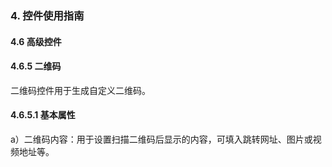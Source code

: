### 4. 控件使用指南

#### 4.6 高级控件

#### 4.6.5 二维码

二维码控件用于生成自定义二维码。

#### 4.6.5.1 基本属性

a）二维码内容：用于设置扫描二维码后显示的内容，可填入跳转网址、图片或视频地址等。
